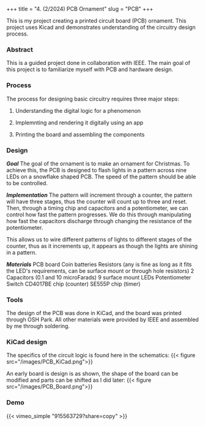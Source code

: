 +++
title = "4. (2/2024) PCB Ornament"
slug = "PCB"
+++

This is my project creating a printed circuit board (PCB) ornament. This project uses Kicad and demonstrates understanding of the circuitry design process.

### Abstract

This is a guided project done in collaboration with IEEE. The main goal of this project is to familiarize myself with PCB and hardware design.

### Process
The process for designing basic circuitry requires three major steps:

1. Understanding the digital logic for a phenomenon

2. Implemnting and rendering it digitally using an app

3. Printing the board and assembling the components

### Design

***Goal***
The goal of the ornament is to make an ornament for Christmas. To achieve this, the PCB is designed to flash lights in a pattern across nine LEDs on a snowflake shaped PCB. The speed of the pattern should be able to be controlled.

***Implementation***
The pattern will increment through a counter, the pattern will have three stages, thus the counter will count up to three and reset. Then, through a timing chip and capacitors and a potentiometer, we can control how fast the pattern progresses. We do this through manipulating how fast the capacitors discharge through changing the resistance of the potentiometer.

This allows us to wire different patterns of lights to different stages of the counter, thus as it increments up, it appears as though the lights are shining in a pattern.

***Materials***
PCB board
Coin batteries
Resistors (any is fine as long as it fits the LED's requirements, can be surface mount or through hole resistors)
2 Capacitors (0.1 and 10 microFarads)
9 surface mount LEDs
Potentiometer
Switch
CD4017BE chip (counter)
SE555P chip (timer)

### Tools

The design of the PCB was done in KiCad, and the board was printed through OSH Park. All other materials were provided by IEEE and assembled by me through soldering.


### KiCad design
The specifics of the circuit logic is found here in the schematics:
{{< figure src="/images/PCB_KiCad.png">}}

An early board is design is as shown, the shape of the board can be modified and parts can be shifted as I did later:
{{< figure src="/images/PCB_Board.png">}}

### Demo
{{< vimeo_simple "915563729?share=copy" >}}